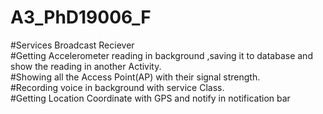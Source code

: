 # A3_PhD19006_F
#Services    Broadcast Reciever  
#Getting Accelerometer reading in background ,saving it to database and show the reading in another Activity.   
#Showing all the Access Point(AP) with their signal strength.  
#Recording voice in background with service Class.  
#Getting Location Coordinate with GPS and notify in notification bar  
